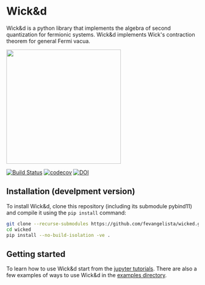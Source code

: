 # Wick&d

Wick&d is a python library that implements the algebra of second quantization for fermionic systems.
Wick&d implements Wick's contraction theorem for general Fermi vacua.

<img src="https://github.com/fevangelista/wicked/raw/main/lib/logo.png" width="300">

[![Build Status](https://github.com/fevangelista/wicked/actions/workflows/python-package-conda.yml/badge.svg)](https://github.com/fevangelista/wicked/actions/workflows/python-package-conda.yml)
[![codecov](https://codecov.io/gh/fevangelista/wicked/branch/main/graph/badge.svg?token=oe5ECK9O1N)](https://codecov.io/gh/fevangelista/wicked)
[![DOI](https://zenodo.org/badge/64144811.svg)](https://zenodo.org/badge/latestdoi/64144811)

## Installation (develpment version)

To install Wick&d, clone this repository (including its submodule pybind11) and compile it using the `pip install` command:

```bash
git clone --recurse-submodules https://github.com/fevangelista/wicked.git
cd wicked
pip install --no-build-isolation -ve .
```

## Getting started

To learn how to use Wick&d start from the [jupyter tutorials](https://github.com/fevangelista/wicked/tree/main/tutorials).
There are also a few examples of ways to use Wick&d in the [examples directory](https://github.com/fevangelista/wicked/tree/main/examples).
